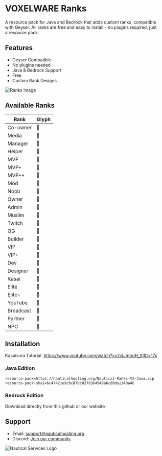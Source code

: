 # VOXELWARE Ranks

A resource pack for Java and Bedrock that adds custom ranks, compatible with Geyser. All ranks are free and easy to install - no plugins required, just a resource pack.

## Features

- Geyser Compatible
- No plugins needed
- Java & Bedrock Support
- Free
- Custom Rank Designs

![Ranks Image](https://i.postimg.cc/0NMQF8k2/image.png)

## Available Ranks

| Rank | Glyph |
|------|-------|
| Co-owner |  | 
| Media |  | 
| Manager |  | 
| Helper |  | 
| MVP |  | 
| MVP+ |  | 
| MVP++ |  | 
| Mod |  | 
| Noob |  | 
| Owner |  | 
| Admin |  | 
| Muslim |  | 
| Twitch |  | 
| OG |  | 
| Builder |  | 
| VIP |  | 
| VIP+ |  | 
| Dev |  | 
| Designer |  | 
| Kasai |  | 
| Elite |  | 
| Elite+ |  | 
| YouTube |  | 
| Broadcast |  | 
| Partner |  | 
| NPC |  | 

## Installation
Kasaisora Tutorial: https://www.youtube.com/watch?v=2clJmbuH_t0&t=17s
### Java Edition
```bash
resource-pack=https://nauticalhosting.org/Nautical-Ranks-V3-Java.zip
resource-pack-sha1=6c47421e9cbc87bc0270364548a6c00da1340a46
```

### Bedrock Edition
Download directly from this github or our website

## Support
- Email: support@nauticalhosting.org
- Discord: [Join our community](https://discord.gg/NedHt6FVwj)

![Nautical Services Logo](https://i.postimg.cc/gj6SSb7W/Nautical-Services-Bot.png)
